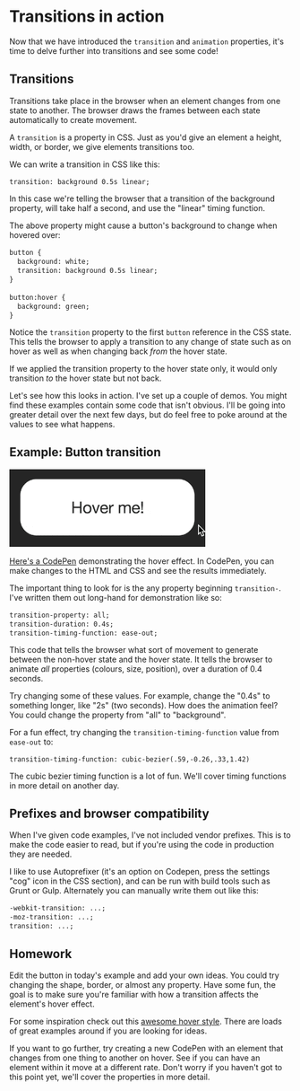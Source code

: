 # Transitions in action

Now that we have introduced the `transition` and `animation` properties, it's time to delve further into transitions and see some code!

## Transitions

Transitions take place in the browser when an element changes from one state to another. The browser draws the frames between each state automatically to create movement.

A `transition` is a property in CSS. Just as you'd give an element a height, width, or border, we give elements transitions too.

We can write a transition in CSS like this:

    transition: background 0.5s linear;

In this case we're telling the browser that a transition of the background property, will take half a second, and use the "linear" timing function.

The above property might cause a button's background to change when hovered over:

    button {
      background: white;
      transition: background 0.5s linear;
    }

    button:hover {
      background: green;
    }

Notice the `transition` property to the first `button` reference in the CSS state. This tells the browser to apply a transition to any change of state such as on hover as well as when changing back _from_ the hover state.

If we applied the transition property to the hover state only, it would only transition _to_ the hover state but not back.

Let's see how this looks in action. I've set up a couple of demos. You might find these examples contain some code that isn't obvious. I'll be going into greater detail over the next few days, but do feel free to poke around at the values to see what happens.

## Example: Button transition

![](images/button-min.gif)

[Here's a CodePen](http://codepen.io/donovanh/pen/MYQdZd) demonstrating the hover effect. In CodePen, you can make changes to the HTML and CSS and see the results immediately.

The important thing to look for is the any property beginning `transition-`. I've written them out long-hand for demonstration like so:

    transition-property: all;
    transition-duration: 0.4s;
    transition-timing-function: ease-out;

This code that tells the browser what sort of movement to generate between the non-hover state and the hover state. It tells the browser to animate _all_ properties (colours, size, position), over a duration of 0.4 seconds.

Try changing some of these values. For example, change the "0.4s" to something longer, like "2s" (two seconds). How does the animation feel? You could change the property from "all" to "background".

For a fun effect, try changing the `transition-timing-function` value from `ease-out` to:

    transition-timing-function: cubic-bezier(.59,-0.26,.33,1.42)

The cubic bezier timing function is a lot of fun. We'll cover timing functions in more detail on another day.

## Prefixes and browser compatibility

When I've given code examples, I've not included vendor prefixes. This is to make the code easier to read, but if you're using the code in production they are needed.

I like to use Autoprefixer (it's an option on Codepen, press the settings "cog" icon in the CSS section), and can be run with build tools such as Grunt or Gulp. Alternately you can manually write them out like this:

    -webkit-transition: ...;
    -moz-transition: ...;
    transition: ...;

## Homework

Edit the button in today's example and add your own ideas. You could try changing the shape, border, or almost any property. Have some fun, the goal is to make sure you're familiar with how a transition affects the element's hover effect.

For some inspiration check out this [awesome hover style](http://codepen.io/nxtonic/pen/gbZNKJ). There are loads of great examples around if you are looking for ideas.

If you want to go further, try creating a new CodePen with an element that changes from one thing to another on hover. See if you can have an element within it move at a different rate. Don't worry if you haven't got to this point yet, we'll cover the properties in more detail.

